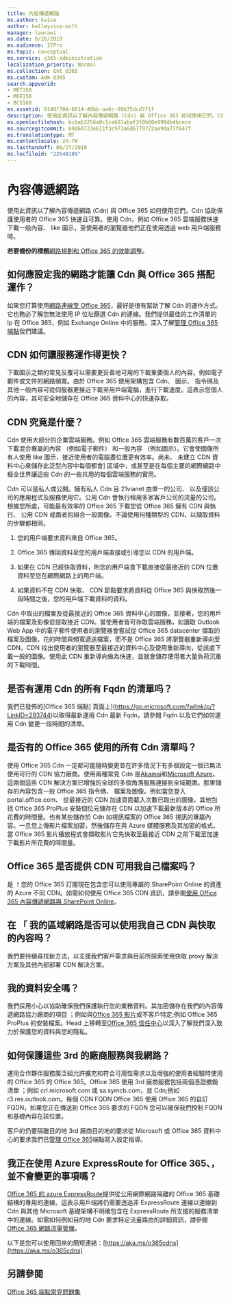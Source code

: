 ```yaml
---
title: 內容傳遞網路
ms.author: kvice
author: kelleyvice-msft
manager: laurawi
ms.date: 6/26/2018
ms.audience: ITPro
ms.topic: conceptual
ms.service: o365-administration
localization_priority: Normal
ms.collection: Ent_O365
ms.custom: Adm_O365
search.appverid:
- MET150
- MOE150
- BCS160
ms.assetid: 0140f704-6614-49bb-aa6c-89b75dcd7f1f
description: 使用此資訊以了解內容傳遞網路 (Cdn) 與 Office 365 如何使用它們。Cdn 協助保護使用者的 Office 365 快速且可靠。使用 Cdn，例如 Office 365 雲端服務快速下載一般內容、 like 圖示，至使用者的瀏覽器他們正在使用透過 web 用戶端服務時。
ms.openlocfilehash: bcbab3256a0c1ce601abaf3f8b80e998db4bcece
ms.sourcegitcommit: 69d60723e611f3c973a6d6779722aa9da77f647f
ms.translationtype: MT
ms.contentlocale: zh-TW
ms.lasthandoff: 08/27/2018
ms.locfileid: "22540189"
---
```

# <a name="content-delivery-networks"></a>內容傳遞網路

使用此資訊以了解內容傳遞網路 (Cdn) 與 Office 365 如何使用它們。Cdn 協助保護使用者的 Office 365 快速且可靠。使用 Cdn，例如 Office 365 雲端服務快速下載一般內容、 like 圖示，至使用者的瀏覽器他們正在使用透過 web 用戶端服務時。
  
 **若要備份的標題**[網路規劃和 Office 365 的效能調整](https://aka.ms/tune)。
  
## <a name="how-should-i-set-up-my-network-so-that-cdns-work-best-with-office-365"></a>如何應設定我的網路才能讓 Cdn 與 Office 365 搭配運作？

如果您打算使用[網路連線至 Office 365](network-connectivity.md)，最好是很有幫助了解 Cdn 的運作方式。它也務必了解您無法使用 IP 位址篩選 Cdn 的連線。我們提供最佳的工作清單的 Ip 在 Office 365，例如 Exchange Online 中的服務。深入了解[管理 Office 365 端點](https://support.office.com/article/99cab9d4-ef59-4207-9f2b-3728eb46bf9a)我們建議。
  
## <a name="how-do-cdns-make-services-work-faster"></a>CDN 如何讓服務運作得更快？

下載圖示之類的常見反覆可以需要更妥善地可用的下載重要個人的內容，例如電子郵件或文件的網路頻寬。由於 Office 365 使用架構包含 Cdn、 圖示、 指令碼及其他一般內容可從伺服器更接近下載至用戶端電腦，進行下載速度。這表示您個人的內容，其可安全地儲存在 Office 365 資料中心的快速存取。
  
## <a name="what-exactly-is-a-cdn"></a>CDN 究竟是什麼？

Cdn 使用大部分的企業雲端服務。例如 Office 365 雲端服務有數百萬的客戶一次下載混合專屬的內容 （例如電子郵件） 和一般內容 （例如圖示）。它會使圖像所有人使用 like 圖示，接近使用者的電腦盡位置更有效率。尚未、 未建立 CDN 資料中心來儲存此泛型內容中每個都會] 區域中，或甚至是在每個主要的網際網路中樞全世界讓這些 Cdn 的一些共用的每個雲端服務的實用。
  
Cdn 可以是私人或公開。擁有私人 Cdn 且 21vianet 由單一的公司、 以及僅該公司的應用程式及服務使用它。公用 Cdn 會執行租用多家客戶公司的流量的公司。根據您所處，可能最有效率的 Office 365 下載您從 Office 365 擁有 CDN 與執行、 公用 CDN 或兩者的組合一般圖像。不論使用何種類型的 CDN，以擷取資料的步驟都相同。
  
1. 您的用戶端要求資料來自 Office 365。

2. Office 365 傳回資料至您的用戶端直接或引導您以 CDN 的用戶端。

3. 如果在 CDN 已經快取資料，則您的用戶端會下載直接從最接近的 CDN 位置資料至您在網際網路上的用戶端。

4. 如果資料不在 CDN 快取、 CDN 節點要求將資料從 Office 365 與快取然後一段時間之後，您的用戶端下載資料的資料。

Cdn 中取出的檔案及從最接近的 Office 365 資料中心的圖像，並接著，您的用戶端的檔案及影像從提取接近 CDN。當使用者皆可存取雲端服務，如讀取 Outlook Web App 中的電子郵件使用者的瀏覽器會嘗試從 Office 365 datacenter 擷取的檔案及圖像。花的時間與頻寬遞送檔案，而不是 Office 365 將瀏覽器重新導向至 CDN。CDN 找出使用者的瀏覽器至最接近的資料中心及使用重新導向，從該處下載一般的圖像。使用此 CDN 重新導向做為快速，並就會儲存使用者大量負荷沉重的下載時間。
  
## <a name="is-there-a-list-of-all-the-fqdns-that-leverage-cdns"></a>是否有運用 Cdn 的所有 Fqdn 的清單吗？

我們已發佈的[Office 365 端點] 頁面上](https://go.microsoft.com/fwlink/p/?LinkID=293744)以取得最新運用 Cdn 最新 Fqdn，請參閱 Fqdn 以及它們如何運用 Cdn 變更一段時間的清單。
  
## <a name="is-there-a-list-of-all-the-cdns-that-office-365-uses"></a>是否有的 Office 365 使用的所有 Cdn 清單吗？

使用 Office 365 Cdn 一定都可能隨時變更並在許多情況下有多個設定一個已無法使用可行的 CDN 協力廠商。使用兩種常見 Cdn 是[Akamai](https://www.akamai.com/us/en/cdn.jsp)和[Microsoft Azure](https://azure.microsoft.com/documentation/services/cdn/)。這兩個這些 CDN 解決方案已增強的全球的多個角落服務連接到全域範圍。那里儲存的內容包含一般 Office 365 指令碼、 檔案及圖像。例如當您登入 portal.office.com、 從最接近的 CDN 加速頁面載入次數已取出的圖像。其他包括 Office 365 ProPlus 安裝個位元儲存在 CDN 以加速下載最新版本的 Office 所花費的時間量。也有某些儲存於 Cdn 如視訊檔案的 Office 365 視訊的專屬內容。一旦您上傳影片檔案加密，然後儲存在與 Azure 媒體服務及其加密的格式。當 Office 365 影片播放程式會擷取影片它先快取至最接近 CDN 之前下載至加速下載影片所花費的時間量。
  
## <a name="does-office-365-offer-a-cdn-that-i-can-use-for-my-own-files"></a>Office 365 是否提供 CDN 可用我自己檔案吗？

是 ！您的 Office 365 訂閱現在包含您可以使用專屬的 SharePoint Online 的資產的 Azure 不同 CDN。如需如何使用 Office 365 CDN 資訊，請參閱[使用 Office 365 內容傳遞網路與 SharePoint Online](use-office-365-cdn-with-spo.md)。
  
## <a name="can-i-use-my-own-cdn-and-cache-content-on-my-local-network"></a>在 「 我的區域網路是否可以使用我自己 CDN 與快取的內容吗？

我們要持續尋找新方法，以支援我們客戶需求與目前所探索使用快取 proxy 解決方案及其他內部部署 CDN 解決方案。
  
## <a name="is-my-data-safe"></a>我的資料安全嗎？

我們採用小心以協助確保我們保護執行您的業務資料。其加密儲存在我們的內容傳遞網路協力廠商的項目 ；例如與[Office 365 影片](https://support.office.com/article/2bed67a1-4052-49ff-a4ce-b7e6530eb98e)或不客戶特定;例如 Office 365 ProPlus 的安裝檔案。Head 上移轉至[Office 365 信任中心](https://go.microsoft.com/fwlink/p/?LinkId=397383)以深入了解我們深入致力於保護您的資料與您的隱私。
  
## <a name="how-can-i-secure-my-network-with-all-these-3rd-party-services"></a>如何保護這些 3rd 的廠商服務與我網路？

運用合作夥伴服務廣泛組允許擴充和符合可用性需求以及增強的使用者經驗時使用的 Office 365 的 Office 365。Office 365 使用 3rd 廠商服務包括兩個憑證撤銷清單 ；例如 crl.microsoft.com 或 sa.symcb.com，並 Cdn;例如 r3.res.outlook.com。每個 CDN FQDN Office 365 使用 Office 365 的自訂 FQDN，如果您正在傳送到 Office 365 要求的 FQDN 您可以確保我們控制 FQDN 和基礎內容在該位置。
  
客戶的仍要隔離目的地 3rd 廠商目的地的要求從 Microsoft 或 Office 365 資料中心的要求我們已[管理 Office 365](https://support.office.com/article/99cab9d4-ef59-4207-9f2b-3728eb46bf9a)端點寫入設定指導。
  
## <a name="im-using-azure-expressroute-for-office-365-does-that-change-things"></a>我正在使用 Azure ExpressRoute for Office 365、，並不會變更的事項嗎？

[Office 365 的 azure ExpressRoute](azure-expressroute.md)提供從公用網際網路隔離的 Office 365 基礎結構的專用的連線。這表示用戶端將仍需要透過非 ExpressRoute 連線以連線到 Cdn 與其他 Microsoft 基礎架構不明確包含在 ExpressRoute 所支援的服務清單中的連線。如需如何例如目的地 Cdn 要求特定流量路由的詳細資訊，請參閱[Office 365 網路流量管理](routing-with-expressroute.md)。
  
以下是您可以使用回來的簡短連結：[https://aka.ms/o365cdns](https://aka.ms/o365cdns)
  
## <a name="see-also"></a>另請參閱

[Office 365 端點常見問題集](https://support.office.com/article/d4088321-1c89-4b96-9c99-54c75cae2e6d)
